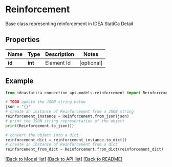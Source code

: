 # Reinforcement

Base class representing reinforcement in IDEA StatiCa Detail

## Properties

Name | Type | Description | Notes
------------ | ------------- | ------------- | -------------
**id** | **int** | Element Id | [optional] 

## Example

```python
from ideastatica_connection_api.models.reinforcement import Reinforcement

# TODO update the JSON string below
json = "{}"
# create an instance of Reinforcement from a JSON string
reinforcement_instance = Reinforcement.from_json(json)
# print the JSON string representation of the object
print(Reinforcement.to_json())

# convert the object into a dict
reinforcement_dict = reinforcement_instance.to_dict()
# create an instance of Reinforcement from a dict
reinforcement_from_dict = Reinforcement.from_dict(reinforcement_dict)
```
[[Back to Model list]](../README.md#documentation-for-models) [[Back to API list]](../README.md#documentation-for-api-endpoints) [[Back to README]](../README.md)


